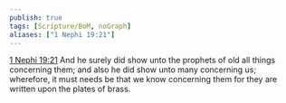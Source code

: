 ```yaml
---
publish: true
tags: [Scripture/BoM, noGraph]
aliases: ["1 Nephi 19:21"]
---
```

[1 Nephi 19:21](https://churchofjesuschrist.org/study/scriptures/bofm/1-ne/19?lang=eng&id=p21#p21) And he surely did show unto the prophets of old all things concerning them; and also he did show unto many concerning us; wherefore, it must needs be that we know concerning them for they are written upon the plates of brass.
